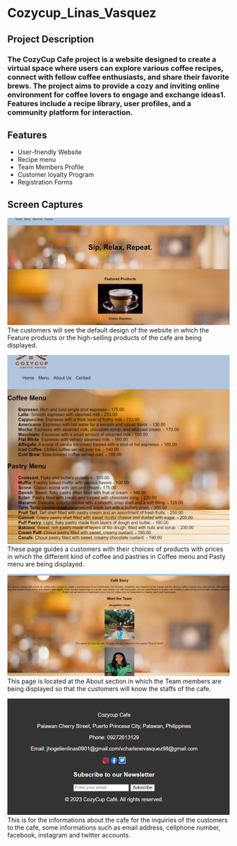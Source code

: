 # Cozycup_Linas_Vasquez  

## Project Description  
### The CozyCup Cafe project is a website designed to create a virtual space where users can explore various coffee recipes, connect with fellow coffee enthusiasts, and share their favorite brews. The project aims to provide a cozy and inviting online environment for coffee lovers to engage and exchange ideas1. Features include a recipe library, user profiles, and a community platform for interaction.  

## Features  
* User-friendly Website
* Recipe menu
* Team Members Profile
* Customer loyalty Program
* Registration Forms

## Screen Captures  
![Homepage IMG](https://github.com/gelien0901/Cozycup_Linas_Vasquez/blob/main/homepage.png)  
The customers will see the default design of the website in which the Feature products or the high-selling products of the cafe are being displayed.  

![Menus IMG](https://github.com/gelien0901/Cozycup_Linas_Vasquez/blob/main/Menus.png)  
These page guides a customers with their choices of products with prices in which the different kind of coffee and pastries in Coffee menu and Pasty menu are being displayed.  

![member IMG](https://github.com/gelien0901/Cozycup_Linas_Vasquez/blob/main/member.png)  
This page is located at the About section in which the Team members are being displayed so that the customers will know the staffs of the cafe.  

![contact IMG](https://github.com/gelien0901/Cozycup_Linas_Vasquez/blob/main/contact.png)  
This is for the informations about the cafe for the inquiries of the customers to the cafe, some informations such as email address, cellphone number, facebook, instagram and twitter accounts.
